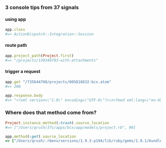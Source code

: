 ### 3 console tips from 37 signals

#### using app

```ruby
app.class
#=> ActionDispatch::Integration::Session
```

#### route path

```ruby
app.project_path(Project.first)
#=> "/projects/130349783-with-attachments"
```

#### trigger a request

```ruby
app.get "/735644780/projects/605816632-bcx.atom" 
#=> 200

app.response.body
#=> "<?xml version=\"1.0\" encoding=\"UTF-8\"?>\n<feed xml:lang=\"en-US\"  ...
```


### Where does that method come from?

```ruby
Project.instance_method(:trash).source_location
#=> ["/Users/qrush/37s/apps/bcx/app/models/project.rb", 90]

app.method(:get).source_location
=> ["/Users/qrush/.rbenv/versions/1.9.3-p194/lib/ruby/gems/1.9.1/bundler/gems/rails-7d95b814583b/actionpack/lib/action_dispatch/testing/integration.rb", 32]

```

